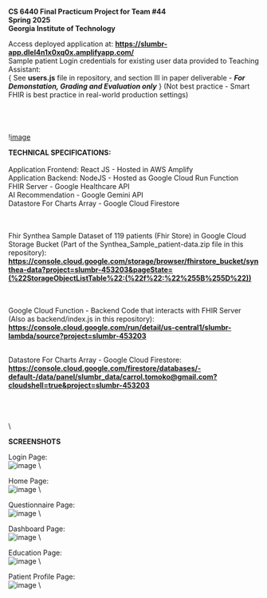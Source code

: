 **CS 6440 Final Practicum Project for Team #44**  \
**Spring 2025** \
**Georgia Institute of Technology**


Access deployed application at:   **https://slumbr-app.dlel4n1x0xq0x.amplifyapp.com/**   \
Sample patient Login credentials for existing user data provided to Teaching Assistant:\
{ See **users.js** file in repository, and section III in paper deliverable - ***For Demonstation, Grading and Evaluation only*** } 
(Not best practice - Smart FHIR is best practice in real-world production settings)
\
\
\
\
\
\![image](https://github.com/user-attachments/assets/a94febd0-5272-4f50-bd4f-b93f362cbb00)


**TECHNICAL SPECIFICATIONS:**  \
\
Application Frontend:  React JS - Hosted in AWS Amplify \
Application Backend: NodeJS - Hosted as Google Cloud Run Function \
FHIR Server - Google Healthcare API \
AI Recommendation - Google Gemini API \
Datastore For Charts Array - Google Cloud Firestore 

\
\
Fhir Synthea Sample Dataset of 119 patients (Fhir Store) in Google Cloud Storage Bucket (Part of the Synthea_Sample_patient-data.zip file in this repository): \
**https://console.cloud.google.com/storage/browser/fhirstore_bucket/synthea-data?project=slumbr-453203&pageState=(%22StorageObjectListTable%22:(%22f%22:%22%255B%255D%22))**

\
\
Google Cloud Function - Backend Code that interacts with FHIR Server (Also as backend/index.js in this repository):
**https://console.cloud.google.com/run/detail/us-central1/slumbr-lambda/source?project=slumbr-453203**

\
Datastore For Charts Array - Google Cloud Firestore:
**https://console.cloud.google.com/firestore/databases/-default-/data/panel/slumbr_data/carrol.tomoko@gmail.com?cloudshell=true&project=slumbr-453203**

\
\
\
\

**SCREENSHOTS**

Login Page: \
![image](https://github.com/user-attachments/assets/51266bcd-bccd-4cf2-84a0-c5fa324bb08d)  \

Home Page: \
![image](https://github.com/user-attachments/assets/eb5f1d4e-01eb-4398-8a56-d5dd56e4cf97) \

Questionnaire Page: \
![image](https://github.com/user-attachments/assets/0f3d897a-ae97-4d78-b6d5-ee7cde886ad2) \

Dashboard Page: \
![image](https://github.com/user-attachments/assets/752e3b58-687b-43df-b984-f4ee8d9ac337) \

Education Page: \
![image](https://github.com/user-attachments/assets/564371a9-1270-40e7-aef3-4911904d34da) \

Patient Profile Page: \
![image](https://github.com/user-attachments/assets/1fab5901-2cb1-4060-87ef-711918edbc4f) \
